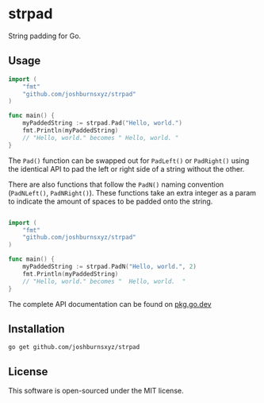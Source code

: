# strpad

String padding for Go.

## Usage

```go
import (
    "fmt"
    "github.com/joshburnsxyz/strpad"
)

func main() {
    myPaddedString := strpad.Pad("Hello, world.")
    fmt.Println(myPaddedString)
    // "Hello, world." becomes " Hello, world. "
}
```

The `Pad()` function can be swapped out for `PadLeft()` or `PadRight()` using
the identical API to pad the left or right side of a string without the other.

There are also functions that follow the `PadN()` naming convention
(`PadNLeft()`, `PadNRight()`). These functions take an extra integer as a param
to indicate the amount of spaces to be padded onto the string.

```go

import (
    "fmt"
    "github.com/joshburnsxyz/strpad"
)

func main() {
    myPaddedString := strpad.PadN("Hello, world.", 2)
    fmt.Println(myPaddedString)
    // "Hello, world." becomes "  Hello, world.  "
}

```

The complete API documentation can be found on
[pkg.go.dev](https://pkg.go.dev/github.com/joshburnsxyz/strpad)

## Installation

```
go get github.com/joshburnsxyz/strpad
```

## License

This software is open-sourced under the MIT license.
